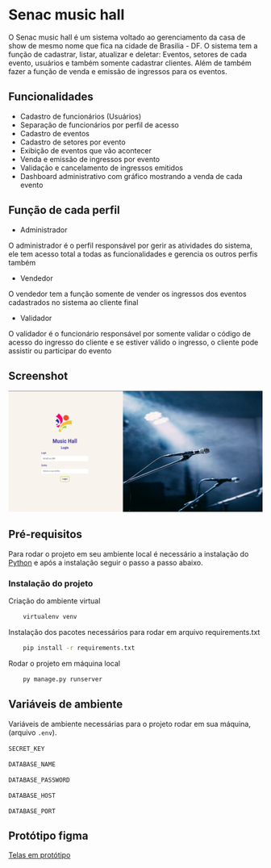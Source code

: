 # Senac music hall

O Senac music hall é um sistema voltado ao gerenciamento da casa de show de mesmo nome que fica na cidade de Brasilia - DF. O sistema tem a função de cadastrar, listar, atualizar e deletar: Eventos, setores de cada evento, usuários e também somente cadastrar clientes. Além de também fazer a função de venda e emissão de ingressos para os eventos.

## Funcionalidades
- Cadastro de funcionários (Usuários)
- Separação de funcionários por perfil de acesso
- Cadastro de eventos
- Cadastro de setores por evento
- Exibição de eventos que vão acontecer
- Venda e emissão de ingressos por evento
- Validação e cancelamento de ingressos emitidos
- Dashboard administrativo com gráfico mostrando a venda de cada evento

## Função de cada perfil
- Administrador

O administrador é o perfil responsável por gerir as atividades do sistema, ele tem acesso total a todas as funcionalidades e gerencia os outros perfis também

- Vendedor

O vendedor tem a função somente de vender os ingressos dos eventos cadastrados no sistema ao cliente final

- Validador

O validador é o funcionário responsável por somente validar o código de acesso do ingresso do cliente e se estiver válido o ingresso, o cliente pode assistir ou participar do evento

## Screenshot

![App Screanshots](./home/static/images/image.png)

## Pré-requisitos
Para rodar o projeto em seu ambiente local é necessário a instalação do [Python](https://www.python.org/downloads/) e após a instalação seguir o passo a passo abaixo.
### Instalação do projeto

Criação do ambiente virtual
```bash
    virtualenv venv
```

Instalação dos pacotes necessários para rodar em arquivo requirements.txt
```bash
    pip install -r requirements.txt
```

Rodar o projeto em máquina local
```bash
    py manage.py runserver
```

## Variáveis de ambiente
Variáveis de ambiente necessárias para o projeto rodar em sua máquina, (arquivo `.env`).

`SECRET_KEY`

`DATABASE_NAME`

`DATABASE_PASSWORD`

`DATABASE_HOST`

`DATABASE_PORT`

## Protótipo figma

[Telas em protótipo](https://www.figma.com/proto/z4BZ5q7jon5Jx7oXNqXEig/music-hall?node-id=1-114&p=f&t=uBjBo0gEfX2EkLAu-1&scaling=scale-down&content-scaling=fixed&page-id=0%3A1&starting-point-node-id=1%3A114&show-proto-sidebar=1)